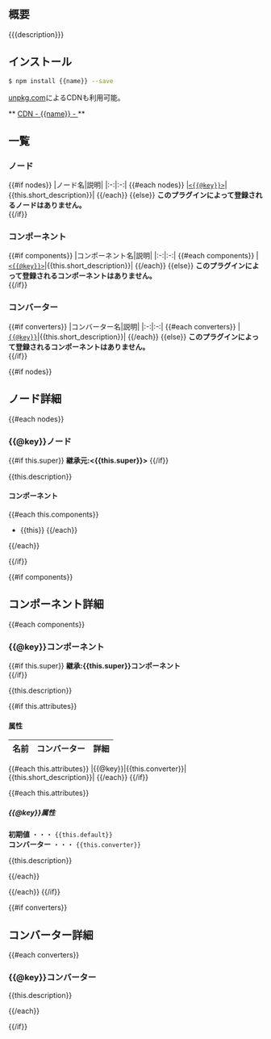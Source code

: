 ## 概要

{{{description}}}

## インストール

```sh
$ npm install {{name}} --save
```

[unpkg.com](https://unpkg.com)によるCDNも利用可能。

** [CDN - {{name}} - ](https://unpkg.com/{{name}}/register/{{short_name}}.js) **

## 一覧

### ノード

{{#if nodes}}
  |ノード名|説明|
  |:-:|:-:|
  {{#each nodes}}
  |[`<{{@key}}>`](#{{@key}}ノード)|{{this.short_description}}|
  {{/each}}
{{else}}
  **このプラグインによって登録されるノードはありません。**  
{{/if}}

### コンポーネント

{{#if components}}
  |コンポーネント名|説明|
  |:-:|:-:|
  {{#each components}}
  |[`<{{@key}}>`](#{{@key}}コンポーネント)|{{this.short_description}}|
  {{/each}}
{{else}}
  **このプラグインによって登録されるコンポーネントはありません。**  
{{/if}}

### コンバーター

{{#if converters}}
  |コンバーター名|説明|
  |:-:|:-:|
  {{#each converters}}
  |[`{{@key}}`](#{{@key}}コンバーター)|{{this.short_description}}|
  {{/each}}
{{else}}
  **このプラグインによって登録されるコンポーネントはありません。**  
{{/if}}

{{#if nodes}}
## ノード詳細

{{#each nodes}}

### {{@key}}ノード

{{#if this.super}}
**継承元:&lt;{{this.super}}&gt;**
{{/if}}

{{this.description}}

#### コンポーネント

{{#each this.components}}
* {{this}}
{{/each}}

{{/each}}

{{/if}}

{{#if components}}

## コンポーネント詳細

{{#each components}}

### {{@key}}コンポーネント

{{#if this.super}}
  **継承:{{this.super}}コンポーネント**  
{{/if}}

{{this.description}}

{{#if this.attributes}}
#### 属性

|名前|コンバーター|詳細|
|:-:|:-:|:-:|
{{#each this.attributes}}
|{{@key}}|{{this.converter}}|{{this.short_description}}|
{{/each}}
{{/if}}

{{#each this.attributes}}

##### {{@key}}属性

**初期値** ・・・ `{{this.default}}`  
**コンバーター** ・・・ `{{this.converter}}`

{{this.description}}

{{/each}}

{{/each}}
{{/if}}

{{#if converters}}

## コンバーター詳細

{{#each converters}}
### {{@key}}コンバーター

{{this.description}}

{{/each}}

{{/if}}

